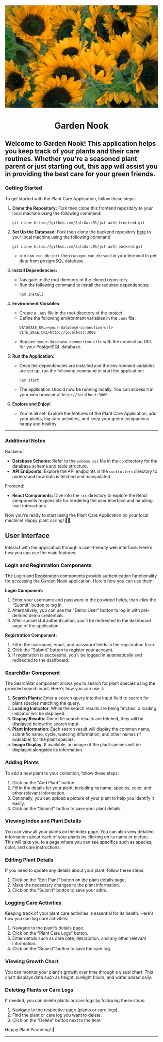 
![sunflowers](./src/images/sunflowers.jpg)

# <center>Garden Nook</center>

Welcome to <strong>Garden Nook</strong>! This application helps you keep track of your plants and their care routines. Whether you're a seasoned plant parent or just starting out, this app will assist you in providing the best care for your green friends.
---
### Getting Started

To get started with the Plant Care Application, follow these steps:

1. **Clone the Repository:** 
   Fork then clone this frontend repository to your local machine using the following command:
   ```
   git clone https://github.com/JuliGarc91/jwt-auth-frontend.git
   ```
   
2. **Set Up the Database:**
    Fork then clone the backend repository [here](https://github.com/JuliGarc91/jwt-auth-backend) to your local machine using the following command:
   ```
   git clone https://github.com/JuliGarc91/jwt-auth-backend.git
   ```
   - run `npm run db:init` then run `npm run db:seed` in your terminal to get data from postgreSQL database.

3. **Install Dependencies:**
   - Navigate to the root directory of the cloned repository.
   - Run the following command to install the required dependencies:
     ```
     npm install
     ```

4. **Environment Variables:**
   - Create a `.env` file in the root directory of the project.
   - Define the following environment variables in the `.env` file:
     ```
     DATABASE_URL=<your-database-connection-url>
     VITE_BASE_URL=http://localhost:3000
     ```
   - Replace `<your-database-connection-url>` with the connection URL for your PostgreSQL database.

5. **Run the Application:**
   - Once the dependencies are installed and the environment variables are set up, run the following command to start the application:
     ```
     npm start
     ```
   - The application should now be running locally. You can access it in your web browser at `http://localhost:3000`.

6. **Explore and Enjoy!**
   - You're all set! Explore the features of the Plant Care Application, add your plants, log care activities, and keep your green companions happy and healthy.

---

### Additional Notes
Backend:
- **Database Schema:** Refer to the `schema.sql` file in the `db` directory for the database schema and table structure.
- **API Endpoints:** Explore the API endpoints in the `controllers` directory to understand how data is fetched and manipulated.

Frontend:
- **React Components:** Dive into the `src` directory to explore the React components responsible for rendering the user interface and handling user interactions.

Now you're ready to start using the Plant Care Application on your local machine! Happy plant caring! 🌱🌿

## User Interface

Interact with the application through a user-friendly web interface. Here's how you can use the main features:

### Login and Registration Components

The Login and Registration components provide authentication functionality for accessing the Garden Nook application. Here's how you can use them:

**Login Component:**
1. Enter your username and password in the provided fields, then click the "Submit" button to log in.
2. Alternatively, you can use the "Demo User" button to log in with pre-defined demo credentials.
3. After successful authentication, you'll be redirected to the dashboard page of the application.

**Registration Component:**
1. Fill in the username, email, and password fields in the registration form.
2. Click the "Submit" button to register your account.
3. If registration is successful, you'll be logged in automatically and redirected to the dashboard.

### SearchBar Component

The SearchBar component allows you to search for plant species using the provided search input. Here's how you can use it:

1. **Search Plants**: Enter a search query into the input field to search for plant species matching the query.
2. **Loading Indicator**: While the search results are being fetched, a loading indicator will be displayed.
3. **Display Results**: Once the search results are fetched, they will be displayed below the search input.
4. **Plant Information**: Each search result will display the common name, scientific name, cycle, watering information, and other names (if available) for the plant species.
5. **Image Display**: If available, an image of the plant species will be displayed alongside its information.

### Adding Plants

To add a new plant to your collection, follow these steps:

1. Click on the "Add Plant" button.
2. Fill in the details for your plant, including its name, species, color, and other relevant information.
3. Optionally, you can upload a picture of your plant to help you identify it easily.
4. Click on the "Submit" button to save your plant details.

### Viewing Index and Plant Details

You can view all your plants on the index page. You can also view detailed information about each of your plants by clicking on its name or picture. This will take you to a page where you can see specifics such as species, color, and care instructions.

### Editing Plant Details

If you need to update any details about your plant, follow these steps:

1. Click on the "Edit Plant" button on the plant details page.
2. Make the necessary changes to the plant information.
3. Click on the "Submit" button to save your edits.

### Logging Care Activities

Keeping track of your plant care activities is essential for its health. Here's how you can log care activities:

1. Navigate to the plant's details page.
2. Click on the "Plant Care Logs" button.
3. Enter details such as care date, description, and any other relevant information.
4. Click on the "Submit" button to save the care log.

### Viewing Growth Chart

You can monitor your plant's growth over time through a visual chart. This chart displays data such as height, sunlight hours, and water added daily.

### Deleting Plants or Care Logs

If needed, you can delete plants or care logs by following these steps:

1. Navigate to the respective page (plants or care logs).
2. Find the plant or care log you want to delete.
3. Click on the "Delete" button next to the item.

Happy Plant Parenting! 🌱

---